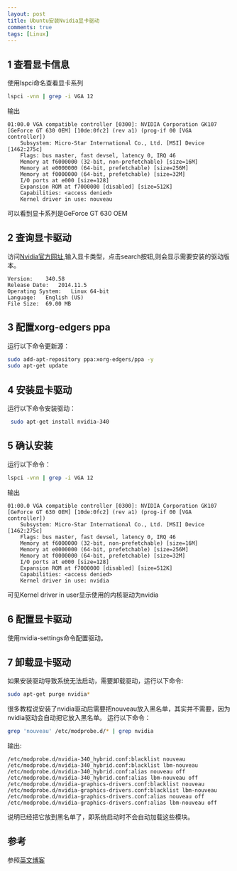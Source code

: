 ```yaml
---
layout: post
title: Ubuntu安装Nvidia显卡驱动
comments: true
tags: [Linux]
---
```


## 1 查看显卡信息

使用lspci命名查看显卡系列

```bash
lspci -vnn | grep -i VGA 12
```

输出

```
01:00.0 VGA compatible controller [0300]: NVIDIA Corporation GK107 [GeForce GT 630 OEM] [10de:0fc2] (rev a1) (prog-if 00 [VGA controller])
	Subsystem: Micro-Star International Co., Ltd. [MSI] Device [1462:275c]
	Flags: bus master, fast devsel, latency 0, IRQ 46
	Memory at f6000000 (32-bit, non-prefetchable) [size=16M]
	Memory at e0000000 (64-bit, prefetchable) [size=256M]
	Memory at f0000000 (64-bit, prefetchable) [size=32M]
	I/O ports at e000 [size=128]
	Expansion ROM at f7000000 [disabled] [size=512K]
	Capabilities: <access denied>
	Kernel driver in use: nouveau
```

可以看到显卡系列是GeForce GT 630 OEM

## 2 查询显卡驱动

访问[Nvidia官方网址](http://www.nvidia.com/Download/index.aspx),输入显卡类型，点击search按钮,则会显示需要安装的驱动版本。

```
Version: 	340.58
Release Date: 	2014.11.5
Operating System: 	Linux 64-bit
Language: 	English (US)
File Size: 	69.00 MB
```

## 3 配置xorg-edgers ppa

运行以下命令更新源：

```bash
sudo add-apt-repository ppa:xorg-edgers/ppa -y
sudo apt-get update
```

## 4 安装显卡驱动

运行以下命令安装驱动：

```bash
 sudo apt-get install nvidia-340
 ```

## 5 确认安装
 
运行以下命令：

```bash
lspci -vnn | grep -i VGA 12
```

输出

```
01:00.0 VGA compatible controller [0300]: NVIDIA Corporation GK107 [GeForce GT 630 OEM] [10de:0fc2] (rev a1) (prog-if 00 [VGA controller])
	Subsystem: Micro-Star International Co., Ltd. [MSI] Device [1462:275c]
	Flags: bus master, fast devsel, latency 0, IRQ 46
	Memory at f6000000 (32-bit, non-prefetchable) [size=16M]
	Memory at e0000000 (64-bit, prefetchable) [size=256M]
	Memory at f0000000 (64-bit, prefetchable) [size=32M]
	I/O ports at e000 [size=128]
	Expansion ROM at f7000000 [disabled] [size=512K]
	Capabilities: <access denied>
	Kernel driver in use: nvidia
```

可见Kernel driver in user显示使用的内核驱动为nvidia

## 6 配置显卡驱动

使用nvidia-settings命令配置驱动。

## 7 卸载显卡驱动

如果安装驱动导致系统无法启动，需要卸载驱动，运行以下命令:

```bash
sudo apt-get purge nvidia*
```

很多教程说安装了nvidia驱动后需要把nouveau放入黑名单，其实并不需要，因为nvidia驱动会自动把它放入黑名单。
运行以下命令：

```bash
grep 'nouveau' /etc/modprobe.d/* | grep nvidia
```

输出:

```
/etc/modprobe.d/nvidia-340_hybrid.conf:blacklist nouveau
/etc/modprobe.d/nvidia-340_hybrid.conf:blacklist lbm-nouveau
/etc/modprobe.d/nvidia-340_hybrid.conf:alias nouveau off
/etc/modprobe.d/nvidia-340_hybrid.conf:alias lbm-nouveau off
/etc/modprobe.d/nvidia-graphics-drivers.conf:blacklist nouveau
/etc/modprobe.d/nvidia-graphics-drivers.conf:blacklist lbm-nouveau
/etc/modprobe.d/nvidia-graphics-drivers.conf:alias nouveau off
/etc/modprobe.d/nvidia-graphics-drivers.conf:alias lbm-nouveau off
```

说明已经把它放到黑名单了，即系统启动时不会自动加载这些模块。

## 参考

参照[英文博客](http://www.binarytides.com/install-nvidia-drivers-ubuntu-14-04/)
